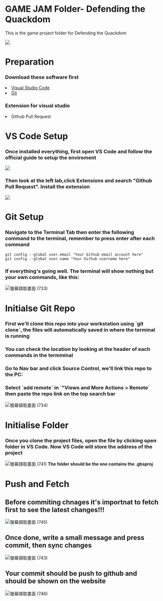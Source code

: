 <h1>GAME JAM Folder- Defending the Quackdom </h1>
<p>This is the game project folder for Defending the Quackdom </p>
<img src="https://github.com/Boogiemanc/Game_Jam_Main/assets/71361226/f0ea7bc7-1d57-4cb4-b2b0-5ce98d6edf31" >

<h1>Preparation</h1>
<h3>Download these software first</h3>
<li>
   <a href="https://code.visualstudio.com/Download">Visual Studio Code</a></li>
<li> 
   <a href="https://git-scm.com/download/win">Git</a></li>
<h3>Extension for visual studio</h3>
<li>Github Pull Request</li>

<h1>VS Code Setup</h1>
<h3>Once installed everything, first open VS Code and follow the official guide to setup the enviroment</h3>

<img src="https://github.com/Boogiemanc/Game_Jam_Main/assets/71361226/59e178f2-2098-4479-b842-09bd84a394ec" >

<h3>Then look at the left lab,click Extensions and search "Github Pull Request". Install the extension </h3>

<img src="https://github.com/Boogiemanc/Game_Jam_Main/assets/71361226/004d91f3-b834-4cc3-b0bb-1f86d58e1d3d">
<h1>Git Setup</h1>
<h3>Navigate to the Terminal Tab then enter the following command to the terminal, remember to press enter after each command</h3>

```
git config --global user.email "Your Github email account here"
git config --global user.name "Your Github username here"

```
<h3>If everything's going well. The terminal will show nothing but your own commands, like this:</h3>

![螢幕擷取畫面 (733)](https://github.com/Boogiemanc/Game_Jam_Main/assets/71361226/880efb93-0bcf-4189-9bc9-e6a26312d1ce)


<h1>Initialse Git Repo</h1>
<h3> First we'll clone this repo into your workstation using `git clone`, the files will automatically saved in where the terminal is running</h3>
<h3>You can check the location by looking at the header of each commands in the termminal</h3>

<h3>Go to Nav bar and click Source Control, we'll link this repo to the PC: </h3>
<h3>Select `add remote` in `"Views and More Actions > Remote` then paste the repo link on the top search bar</h3>


![螢幕擷取畫面 (734)](https://github.com/Boogiemanc/Game_Jam_Main/assets/71361226/5ca44726-b181-4714-9e07-de7752592bc4)
<h1>Initialise Folder</h1>
<h3>Once you clone the project files, open the file by clicking open folder in VS Code. Now VS Code will store the address of the project</h3>

![螢幕擷取畫面 (741)](https://github.com/Boogiemanc/Game_Jam_Main/assets/71361226/7b281fd6-6240-423c-87ad-dabeca4c798a)
**The folder should be the one contains the .gbsproj**

<h1>Push and Fetch</h1>
<h2>Before commiting chnages it's importnat to fetch first to see the latest changes!!!</h2>

![螢幕擷取畫面 (745)](https://github.com/Boogiemanc/Game_Jam_Main/assets/71361226/1999793b-dbfc-4ae4-b06b-5fd774dd551f)
<h2>Once done, write a small message and press commit, then sync changes</h2>

![螢幕擷取畫面 (743)](https://github.com/Boogiemanc/Game_Jam_Main/assets/71361226/33599c25-434f-4c6c-916c-4599af6e1f4d)

<h2>Your commit should be push to github and should be shown on the website</h2>

![螢幕擷取畫面 (746)](https://github.com/Boogiemanc/Game_Jam_Main/assets/71361226/0c38bb79-46a0-4699-9cf3-a60ea8aa97ce)

